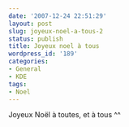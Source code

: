 ```yaml
---
date: '2007-12-24 22:51:29'
layout: post
slug: joyeux-noel-a-tous-2
status: publish
title: Joyeux noel à tous
wordpress_id: '189'
categories:
- General
- KDE
tags:
- Noel
---
```



Joyeux Noël à toutes, et à tous ^^
